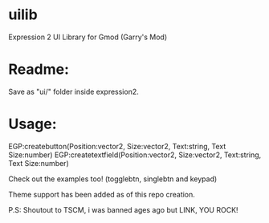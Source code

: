 # uilib
Expression 2 UI Library for Gmod (Garry's Mod)

# Readme:
Save as "ui/" folder inside expression2.

# Usage:
EGP:createbutton(Position:vector2, Size:vector2, Text:string, Text Size:number)
EGP:createtextfield(Position:vector2, Size:vector2, Text:string, Text Size:number)

Check out the examples too! (togglebtn, singlebtn and keypad)

Theme support has been added as of this repo creation.

P.S: Shoutout to TSCM, i was banned ages ago but LINK, YOU ROCK!

